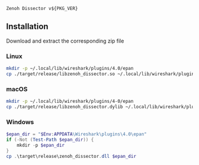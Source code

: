 ```
Zenoh Dissector v${PKG_VER}
```

## Installation

Download and extract the corresponding zip file

### Linux

```bash
mkdir -p ~/.local/lib/wireshark/plugins/4.0/epan
cp ./target/release/libzenoh_dissector.so ~/.local/lib/wireshark/plugins/4.0/epan/libzenoh_dissector.so
```

### macOS

```bash
mkdir -p ~/.local/lib/wireshark/plugins/4-0/epan
cp ./target/release/libzenoh_dissector.dylib ~/.local/lib/wireshark/plugins/4-0/epan/libzenoh_dissector.so
```

### Windows

```powershell
$epan_dir = "$Env:APPDATA\Wireshark\plugins\4.0\epan"
if (-Not (Test-Path $epan_dir)) {
    mkdir -p $epan_dir
}
cp .\target\release\zenoh_dissector.dll $epan_dir
```
